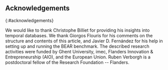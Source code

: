## Acknowledgements
{:#acknowledgements}

We would like to thank Christophe Billiet for providing his insights into temporal databases.
We thank Giorgos Flouris for his comments on the structure and contents of this article,
and Javier D. Fernández for his help in setting up and running the BEAR benchmark.
The described research activities were funded by Ghent University, imec,
Flanders Innovation & Entrepreneurship (AIO), and the European Union.
Ruben Verborgh is a postdoctoral fellow of the Research Foundation -- Flanders.
